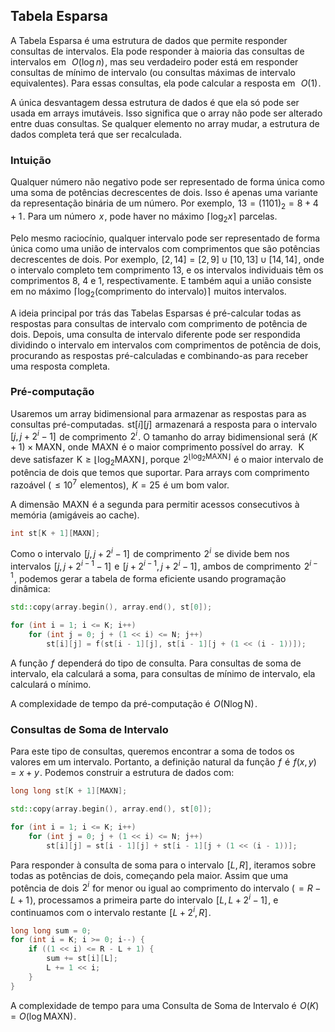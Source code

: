 ## Tabela Esparsa
A Tabela Esparsa é uma estrutura de dados que permite responder consultas de intervalos. Ela pode responder à maioria das consultas de intervalos em  
$O(\log n)$ , mas seu verdadeiro poder está em responder consultas de mínimo de intervalo (ou consultas máximas de intervalo equivalentes). Para essas consultas, ela pode calcular a resposta em  
$O(1)$ .

A única desvantagem dessa estrutura de dados é que ela só pode ser usada em arrays imutáveis. Isso significa que o array não pode ser alterado entre duas consultas. Se qualquer elemento no array mudar, a estrutura de dados completa terá que ser recalculada.

### Intuição
Qualquer número não negativo pode ser representado de forma única como uma soma de potências decrescentes de dois. Isso é apenas uma variante da representação binária de um número. Por exemplo,  $13 = (1101)_2 = 8 + 4 + 1$ . Para um número  $x$ , pode haver no máximo  $\lceil \log_2 x \rceil$  parcelas.

Pelo mesmo raciocínio, qualquer intervalo pode ser representado de forma única como uma união de intervalos com comprimentos que são potências decrescentes de dois. Por exemplo,  $[2, 14] = [2, 9] \cup [10, 13] \cup [14, 14]$ , onde o intervalo completo tem comprimento 13, e os intervalos individuais têm os comprimentos 8, 4 e 1, respectivamente. E também aqui a união consiste em no máximo  $\lceil \log_2(\text{comprimento do intervalo}) \rceil$  muitos intervalos.

A ideia principal por trás das Tabelas Esparsas é pré-calcular todas as respostas para consultas de intervalo com comprimento de potência de dois. Depois, uma consulta de intervalo diferente pode ser respondida dividindo o intervalo em intervalos com comprimentos de potência de dois, procurando as respostas pré-calculadas e combinando-as para receber uma resposta completa.

### Pré-computação
Usaremos um array bidimensional para armazenar as respostas para as consultas pré-computadas.  $\text{st}[i][j]$  armazenará a resposta para o intervalo  $[j, j + 2^i - 1]$  de comprimento  $2^i$ . O tamanho do array bidimensional será  $(K + 1) \times \text{MAXN}$ , onde  $\text{MAXN}$  é o maior comprimento possível do array.  
$\text{K}$  deve satisfazer  $\text{K} \ge \lfloor \log_2 \text{MAXN} \rfloor$ , porque  $2^{\lfloor \log_2 \text{MAXN} \rfloor}$  é o maior intervalo de potência de dois que temos que suportar. Para arrays com comprimento razoável ( $\le 10^7$  elementos),  $K = 25$  é um bom valor.

A dimensão  $\text{MAXN}$  é a segunda para permitir acessos consecutivos à memória (amigáveis ao cache).

```c++
int st[K + 1][MAXN];
```
Como o intervalo  $[j, j + 2^i - 1]$  de comprimento  $2^i$  se divide bem nos intervalos  $[j, j + 2^{i - 1} - 1]$  e  $[j + 2^{i - 1}, j + 2^i - 1]$ , ambos de comprimento  $2^{i - 1}$ , podemos gerar a tabela de forma eficiente usando programação dinâmica:

```c++
std::copy(array.begin(), array.end(), st[0]);

for (int i = 1; i <= K; i++)
    for (int j = 0; j + (1 << i) <= N; j++)
        st[i][j] = f(st[i - 1][j], st[i - 1][j + (1 << (i - 1))]);
```
A função  $f$  dependerá do tipo de consulta. Para consultas de soma de intervalo, ela calculará a soma, para consultas de mínimo de intervalo, ela calculará o mínimo.

A complexidade de tempo da pré-computação é  $O(\text{N} \log \text{N})$ .

### Consultas de Soma de Intervalo
Para este tipo de consultas, queremos encontrar a soma de todos os valores em um intervalo. Portanto, a definição natural da função  $f$  é  $f(x, y) = x + y$ . Podemos construir a estrutura de dados com:

```c++
long long st[K + 1][MAXN];

std::copy(array.begin(), array.end(), st[0]);

for (int i = 1; i <= K; i++)
    for (int j = 0; j + (1 << i) <= N; j++)
        st[i][j] = st[i - 1][j] + st[i - 1][j + (1 << (i - 1))];
```
Para responder à consulta de soma para o intervalo  $[L, R]$ , iteramos sobre todas as potências de dois, começando pela maior. Assim que uma potência de dois  $2^i$  for menor ou igual ao comprimento do intervalo ( $= R - L + 1$ ), processamos a primeira parte do intervalo  $[L, L + 2^i - 1]$ , e continuamos com o intervalo restante  $[L + 2^i, R]$ .

```c++
long long sum = 0;
for (int i = K; i >= 0; i--) {
    if ((1 << i) <= R - L + 1) {
        sum += st[i][L];
        L += 1 << i;
    }
}
```
A complexidade de tempo para uma Consulta de Soma de Intervalo é  $O(K) = O(\log \text{MAXN})$ .


